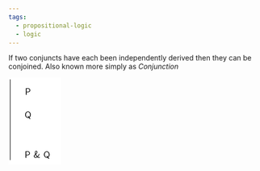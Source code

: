 ```yaml
---
tags:
  - propositional-logic
  - logic
---
```


If two conjuncts have each been independently derived then they can be
conjoined. Also known more simply as _Conjunction_

![](/img/conjunc-intro.png)
